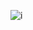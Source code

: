 ![i](https://user-images.githubusercontent.com/101312396/159155934-ca6fa693-3c8a-4c09-b8f8-d3074dca07c4.png)
